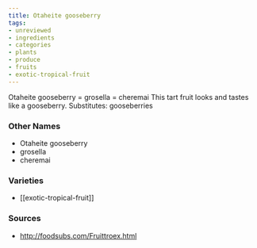 ```yaml
---
title: Otaheite gooseberry
tags:
- unreviewed
- ingredients
- categories
- plants
- produce
- fruits
- exotic-tropical-fruit
---
```

Otaheite gooseberry = grosella = cheremai This tart fruit looks and tastes like a gooseberry. Substitutes: gooseberries

### Other Names

* Otaheite gooseberry
* grosella
* cheremai

### Varieties

* [[exotic-tropical-fruit]]

### Sources
* http://foodsubs.com/Fruittroex.html

